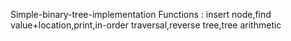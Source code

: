 Simple-binary-tree-implementation
Functions  :  insert node,find value+location,print,in-order traversal,reverse tree,tree arithmetic
